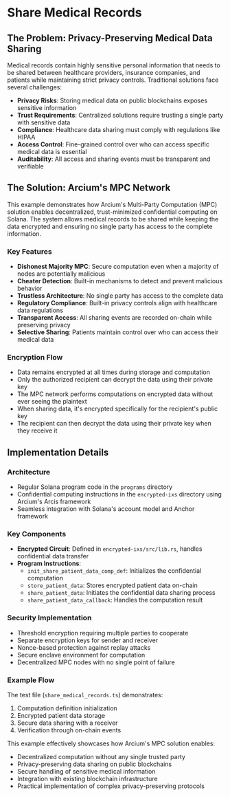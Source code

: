 # Share Medical Records

## The Problem: Privacy-Preserving Medical Data Sharing

Medical records contain highly sensitive personal information that needs to be shared between healthcare providers, insurance companies, and patients while maintaining strict privacy controls. Traditional solutions face several challenges:

- **Privacy Risks**: Storing medical data on public blockchains exposes sensitive information
- **Trust Requirements**: Centralized solutions require trusting a single party with sensitive data
- **Compliance**: Healthcare data sharing must comply with regulations like HIPAA
- **Access Control**: Fine-grained control over who can access specific medical data is essential
- **Auditability**: All access and sharing events must be transparent and verifiable

## The Solution: Arcium's MPC Network

This example demonstrates how Arcium's Multi-Party Computation (MPC) solution enables decentralized, trust-minimized confidential computing on Solana. The system allows medical records to be shared while keeping the data encrypted and ensuring no single party has access to the complete information.

### Key Features

- **Dishonest Majority MPC**: Secure computation even when a majority of nodes are potentially malicious
- **Cheater Detection**: Built-in mechanisms to detect and prevent malicious behavior
- **Trustless Architecture**: No single party has access to the complete data
- **Regulatory Compliance**: Built-in privacy controls align with healthcare data regulations
- **Transparent Access**: All sharing events are recorded on-chain while preserving privacy
- **Selective Sharing**: Patients maintain control over who can access their medical data

### Encryption Flow

- Data remains encrypted at all times during storage and computation
- Only the authorized recipient can decrypt the data using their private key
- The MPC network performs computations on encrypted data without ever seeing the plaintext
- When sharing data, it's encrypted specifically for the recipient's public key
- The recipient can then decrypt the data using their private key when they receive it

## Implementation Details

### Architecture

- Regular Solana program code in the `programs` directory
- Confidential computing instructions in the `encrypted-ixs` directory using Arcium's Arcis framework
- Seamless integration with Solana's account model and Anchor framework

### Key Components

- **Encrypted Circuit**: Defined in `encrypted-ixs/src/lib.rs`, handles confidential data transfer
- **Program Instructions**:
  - `init_share_patient_data_comp_def`: Initializes the confidential computation
  - `store_patient_data`: Stores encrypted patient data on-chain
  - `share_patient_data`: Initiates the confidential data sharing process
  - `share_patient_data_callback`: Handles the computation result

### Security Implementation

- Threshold encryption requiring multiple parties to cooperate
- Separate encryption keys for sender and receiver
- Nonce-based protection against replay attacks
- Secure enclave environment for computation
- Decentralized MPC nodes with no single point of failure

### Example Flow

The test file (`share_medical_records.ts`) demonstrates:

1. Computation definition initialization
2. Encrypted patient data storage
3. Secure data sharing with a receiver
4. Verification through on-chain events

This example effectively showcases how Arcium's MPC solution enables:

- Decentralized computation without any single trusted party
- Privacy-preserving data sharing on public blockchains
- Secure handling of sensitive medical information
- Integration with existing blockchain infrastructure
- Practical implementation of complex privacy-preserving protocols
